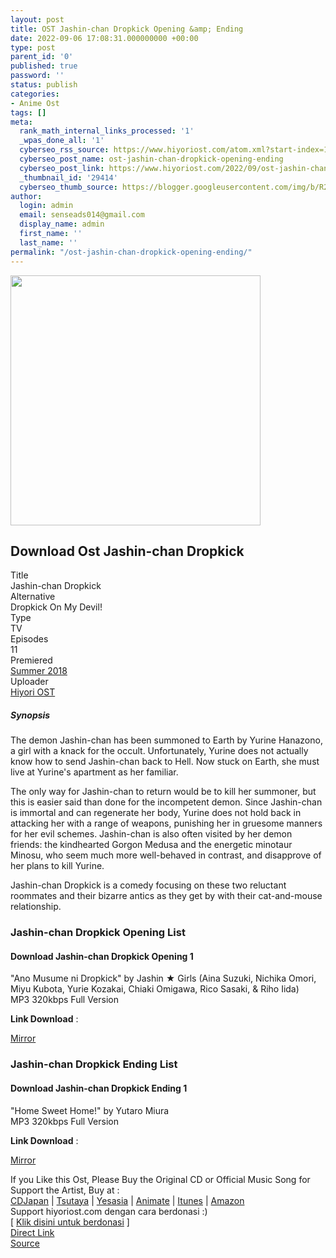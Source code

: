 ```yaml
---
layout: post
title: OST Jashin-chan Dropkick Opening &amp; Ending
date: 2022-09-06 17:08:31.000000000 +00:00
type: post
parent_id: '0'
published: true
password: ''
status: publish
categories:
- Anime Ost
tags: []
meta:
  rank_math_internal_links_processed: '1'
  _wpas_done_all: '1'
  cyberseo_rss_source: https://www.hiyoriost.com/atom.xml?start-index=1
  cyberseo_post_name: ost-jashin-chan-dropkick-opening-ending
  cyberseo_post_link: https://www.hiyoriost.com/2022/09/ost-jashin-chan-dropkick-opening-ending.html
  _thumbnail_id: '29414'
  cyberseo_thumb_source: https://blogger.googleusercontent.com/img/b/R29vZ2xl/AVvXsEjzYfb518FDOBzxQ6SjU6fz89IiFrhbHjwwF3LlpkjqoXw2NVr1fYqdfPf45SVm2RGNSibgCzYLCC_7sbvWP6aNbTIsEBHIlpnlKljgNNILCBkkUXhfwUQcodpXSb8bkTzAnxfFfPwK4rsUyQiBzW4B4kfMQZqIYzyoClNQ4wdfxIDBYA8nmGQRTB6l/s400/bx100714-1glYB8znGJ5W.png
author:
  login: admin
  email: senseads014@gmail.com
  display_name: admin
  first_name: ''
  last_name: ''
permalink: "/ost-jashin-chan-dropkick-opening-ending/"
---
```

<div class="buycd"><img alt border="0" data-original-height="690" data-original-width="460" height="400" src="{{ site.baseurl }}/assets/2022/09/bx100714-1glYB8znGJ5W.png" /></div>
<div class="judulanime">
<h2>Download Ost Jashin-chan Dropkick</h2>
</div>
<div class="bunkz">
<div class="lepz">Title </div>
<div class="rigz">Jashin-chan Dropkick</div>
</div>
<div class="bunkz">
<div class="lepz">Alternative </div>
<div class="rigz">Dropkick On My Devil!</div>
</div>
<div class="bunkz">
<div class="lepz">Type </div>
<div class="rigz">TV</div>
</div>
<div class="bunkz">
<div class="lepz">Episodes </div>
<div class="rigz">11</div>
</div>
<div class="bunkz">
<div class="lepz">Premiered </div>
<div class="rigz"><a href="https://www.hiyoriost.com/search/label/Summer 2022" target="_blank" rel="noopener">Summer 2018</a></div>
</div>
<div class="bunkz">
<div class="lepz">Uploader </div>
<div class="rigz"><a href="https://www.hiyoriost.com/">Hiyori OST</a></div>
</div>
<div class="sinopsis">
<h5>Synopsis</h5>
</div>
<div class="deskripsi">
<p>The demon Jashin-chan has been summoned to Earth by Yurine Hanazono, a girl with a knack for the occult. Unfortunately, Yurine does not actually know how to send Jashin-chan back to Hell. Now stuck on Earth, she must live at Yurine's apartment as her familiar.</p>
<p>The only way for Jashin-chan to return would be to kill her summoner, but this is easier said than done for the incompetent demon. Since Jashin-chan is immortal and can regenerate her body, Yurine does not hold back in attacking her with a range of weapons, punishing her in gruesome manners for her evil schemes. Jashin-chan is also often visited by her demon friends: the kindhearted Gorgon Medusa and the energetic minotaur Minosu, who seem much more well-behaved in contrast, and disapprove of her plans to kill Yurine.</p>
<p>Jashin-chan Dropkick is a comedy focusing on these two reluctant roommates and their bizarre antics as they get by with their cat-and-mouse relationship.</p>
</div>
<div class="listz">
<h3>Jashin-chan Dropkick Opening List</h3>
</div>
<div class="listz3">
<div class="listz1">
<h4>Download Jashin-chan Dropkick Opening 1</h4>
</div>
<div class="listz2">"Ano Musume ni Dropkick" by Jashin ★ Girls (Aina Suzuki, Nichika Omori, Miyu Kubota, Yurie Kozakai, Chiaki Omigawa, Rico Sasaki, &amp; Riho Iida)<br />MP3 320kbps Full Version
<p><b>Link Download</b> : </p>
<div class="dbox-list"><a href="https://teknosimple.com/c1IiDDB" rel="nofollow noopener" target="_blank">Mirror</a></div>
</div>
</div>
<div class="listz">
<h3>Jashin-chan Dropkick Ending List</h3>
</div>
<div class="listz3">
<div class="listz1">
<h4>Download Jashin-chan Dropkick Ending 1</h4>
</div>
<div class="listz2">"Home Sweet Home!" by Yutaro Miura<br />MP3 320kbps Full Version
<p><b>Link Download</b> : </p>
<div class="dbox-list"><a href="https://teknosimple.com/Zt9J3T2Rh" rel="nofollow noopener" target="_blank">Mirror</a></div>
</div>
</div>
<p>
<div class="buycd">If you Like this Ost, Please Buy the Original CD or Official Music Song for Support the Artist, Buy at : <br /><a href="https://www.cdjapan.co.jp/" target="_blank" rel="noopener">CDJapan</a> | <a href="https://shop.tsutaya.co.jp/" target="_blank" rel="noopener">Tsutaya</a> | <a href="https://www.yesasia.com/" target="_blank" rel="noopener">Yesasia</a> | <a href="https://www.animate-onlineshop.jp/" target="_blank" rel="noopener">Animate</a> | <a href="https://www.apple.com/jp/itunes" target="_blank" rel="noopener">Itunes</a> | <a href="https://amazon.co.jp/" target="_blank" rel="noopener">Amazon</a></div>
<div class="buycd">Support hiyoriost.com dengan cara berdonasi :)<br />[ <a href="https://www.hiyoriost.com/p/donate.html" target="_blank" rel="noopener">Klik disini untuk berdonasi</a> ]</div>
<div class="divbtn"> <a href="https://handymansurrender.com/fihup8buzv?key=94550f7ce39444073321dde3b8782f97" class="btn"><i class="fa fa-download"></i> Direct Link</a> <br /><a href="https://www.hiyoriost.com/2022/09/ost-jashin-chan-dropkick-opening-ending.html">Source</a> </div>

